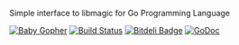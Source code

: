 Simple interface to libmagic for Go Programming Language

[![Baby Gopher](https://raw2.github.com/drnic/babygopher-site/gh-pages/images/babygopher-badge.png)](http://www.babygopher.org)
[![Build Status](https://travis-ci.org/kwilczynski/go-magic.png?branch=master)](https://travis-ci.org/kwilczynski/go-magic)
[![Bitdeli Badge](https://d2weczhvl823v0.cloudfront.net/kwilczynski/go-magic/trend.png)](https://bitdeli.com/free)
[![GoDoc](https://godoc.org/github.com/kwilczynski/go-magic?status.png)](https://godoc.org/github.com/kwilczynski/go-magic)
